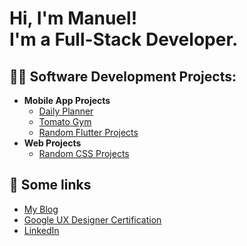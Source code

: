 <h1>Hi, I'm Manuel! <br/>I'm a Full-Stack Developer.</h1>

<h2>👨‍💻 Software Development Projects:</h2>

- <b>Mobile App Projects</b>
  - [Daily Planner](https://github.com/txnello/daily-planner)
  - [Tomato Gym](https://github.com/txnello/tomato-gym)
  - [Random Flutter Projects](https://github.com/txnello/mobile-prjs)
- <b>Web Projects</b>
  - [Random CSS Projects](https://github.com/txnello/css-prjs)

<h2>🔗 Some links</h2>

- [My Blog](https://dev.to/txnello)
- [Google UX Designer Certification](https://www.credly.com/badges/b8905df7-77f0-41e0-a4ff-da1f56d99a28)
- [LinkedIn](https://www.linkedin.com/in/txnello/)
